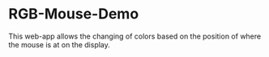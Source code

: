 # RGB-Mouse-Demo
This web-app allows the changing of colors based on the position of where the mouse is at on the display.
